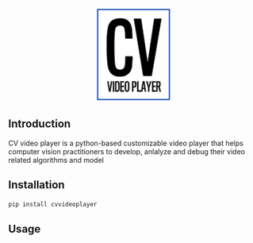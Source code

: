 <div align="center"><img src="Docs/logo.png" width="150"></div>

## Introduction
CV video player is a python-based customizable video player that helps computer vision practitioners to develop, anlalyze and debug their video related algorithms and model

## Installation
`pip install cvvideoplayer`
## Usage
